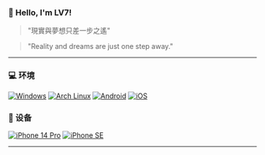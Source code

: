 <div align="center">

</div>

### 👋 Hello, I'm LV7! 

> "現實與夢想只差一步之遙"

> "Reality and dreams are just one step away."

---

### 💻 环境
[![Windows](https://img.shields.io/badge/Windows-00BBFF?style=flat-square&logo=Windows&logoColor=FFFFFF&labelColor=00BBFF)](https://www.microsoft.com/zh-cn/windows/windows-11)
[![Arch Linux](https://img.shields.io/badge/Arch%20Linux-008BFF?style=flat-square&logo=arch-linux&logoColor=FFFFFF&labelColor=008BFF)](https://archlinux.org)
[![Android](https://img.shields.io/badge/Android-00C000?style=flat-square&logo=android&logoColor=FFFFFF&labelColor=00C000)](https://www.android.com/intl/zh-CN_cn/android-14/)
[![iOS](https://img.shields.io/badge/iOS-4F4F4F?style=flat-square&logo=apple&logoColor=FFFFFF&labelColor=4F4F4F)](https://www.apple.com.cn/ios/ios-17/)

### 📱 设备
[![iPhone 14 Pro](https://img.shields.io/badge/iPhone%2014%20Pro-4F4F4F?style=flat-square&logo=apple&logoColor=FFFFFF&labelColor=4F4F4F)](https://support.apple.com/zh-cn/111849)
[![iPhone SE](https://img.shields.io/badge/iPhone%20SE%20-4F4F4F?style=flat-square&logo=apple&logoColor=FFFFFF&labelColor=4F4F4F)](https://support.apple.com/zh-cn/112005)

---

